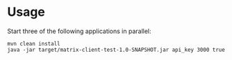 # Usage

Start three of the following applications in parallel:

```
mvn clean install
java -jar target/matrix-client-test-1.0-SNAPSHOT.jar api_key 3000 true
```
